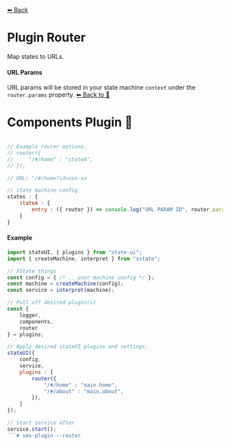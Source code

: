 [⬅ Back](/)
# Plugin Router
Map states to URLs. 

#### URL Params
URL params will be stored in your state machine `context` under the `router.params` property.
[⬅ Back to 🍕](https://github.com/qudo-lucas/state-machine-ui)
# Components Plugin 🔌
```javascript

// Example router options.
// router({
//     "/#/home" : "stateA",
// }),

// URL: "/#/home?id=xxx-xx

// state machine config
states : {
    stateA : {
        entry : ({ router }) => console.log("URL PARAM ID", router.params.id) // xxx-xx
    }
}

```

#### Example
```javascript
import stateUI, { plugins } from "state-ui";
import { createMachine, interpret } from "xstate";

// XState things
const config = { /* ...your machine config */ };
const machine = createMachine(config);
const service = interpret(machine);

// Pull off desired plugin(s)
const {
    logger,
    components,
    router
} = plugins;

// Apply desired stateUI plugins and settings.
stateUI({
    config,
    service,
    plugins : [
        router({
            "/#/home" : "main.home",
            "/#/about" : "main.about",
        }),
    ]
});

// Start service after
service.start();
```# sms-plugin---router
